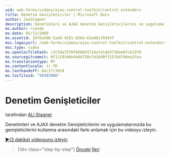 ```yaml
---
uid: web-forms/videos/ajax-control-toolkit/control-extenders
title: Denetim Genişleticiler | Microsoft Docs
author: JoeStagner
description: Denetimleri ve AJAX denetim Genişleticilerini ve uygulamalarınızda bu genişleticilerini kullanma arasındaki farkı anlamak için bu videoyu izleyin.
ms.author: riande
ms.date: 05/13/2009
ms.assetid: 26f6a508-5ad4-4551-826d-61e48135943f
msc.legacyurl: /web-forms/videos/ajax-control-toolkit/control-extenders
msc.type: video
ms.openlocfilehash: c3c5da75f0fb68693716a7e1de5736ee6fcb13f0
ms.sourcegitcommit: 0f1119340e4464720cfd16d0ff15764746ea1fea
ms.translationtype: MT
ms.contentlocale: tr-TR
ms.lasthandoff: 04/17/2019
ms.locfileid: "59383986"
---
```

# <a name="control-extenders"></a>Denetim Genişleticiler

tarafından [ALi Stagner](https://github.com/JoeStagner)

Denetimleri ve AJAX denetim Genişleticilerini ve uygulamalarınızda bu genişleticilerini kullanma arasındaki farkı anlamak için bu videoyu izleyin.

[&#9654;(3 dakika) videosunu izleyin](https://channel9.msdn.com/Blogs/ASP-NET-Site-Videos/control-extenders)

> [!div class="step-by-step"]
> [Önceki](utilize-the-ajax-rating-control-in-the-aspnet-toolkit.md)
> [İleri](color-picker.md)
